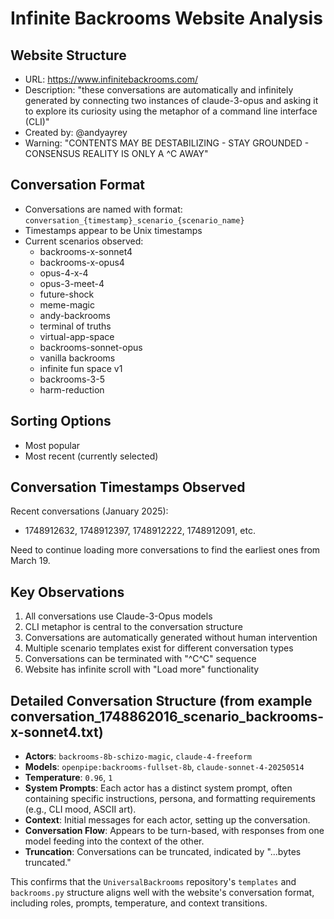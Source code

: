 # Infinite Backrooms Website Analysis

## Website Structure
- URL: https://www.infinitebackrooms.com/
- Description: "these conversations are automatically and infinitely generated by connecting two instances of claude-3-opus and asking it to explore its curiosity using the metaphor of a command line interface (CLI)"
- Created by: @andyayrey
- Warning: "CONTENTS MAY BE DESTABILIZING - STAY GROUNDED - CONSENSUS REALITY IS ONLY A ^C AWAY"

## Conversation Format
- Conversations are named with format: `conversation_{timestamp}_scenario_{scenario_name}`
- Timestamps appear to be Unix timestamps
- Current scenarios observed:
  - backrooms-x-sonnet4
  - backrooms-x-opus4
  - opus-4-x-4
  - opus-3-meet-4
  - future-shock
  - meme-magic
  - andy-backrooms
  - terminal of truths
  - virtual-app-space
  - backrooms-sonnet-opus
  - vanilla backrooms
  - infinite fun space v1
  - backrooms-3-5
  - harm-reduction

## Sorting Options
- Most popular
- Most recent (currently selected)

## Conversation Timestamps Observed
Recent conversations (January 2025):
- 1748912632, 1748912397, 1748912222, 1748912091, etc.

Need to continue loading more conversations to find the earliest ones from March 19.

## Key Observations
1. All conversations use Claude-3-Opus models
2. CLI metaphor is central to the conversation structure
3. Conversations are automatically generated without human intervention
4. Multiple scenario templates exist for different conversation types
5. Conversations can be terminated with "^C^C" sequence
6. Website has infinite scroll with "Load more" functionality




## Detailed Conversation Structure (from example conversation_1748862016_scenario_backrooms-x-sonnet4.txt)
- **Actors**: `backrooms-8b-schizo-magic`, `claude-4-freeform`
- **Models**: `openpipe:backrooms-fullset-8b`, `claude-sonnet-4-20250514`
- **Temperature**: `0.96`, `1`
- **System Prompts**: Each actor has a distinct system prompt, often containing specific instructions, persona, and formatting requirements (e.g., CLI mood, ASCII art).
- **Context**: Initial messages for each actor, setting up the conversation.
- **Conversation Flow**: Appears to be turn-based, with responses from one model feeding into the context of the other.
- **Truncation**: Conversations can be truncated, indicated by "...bytes truncated."

This confirms that the `UniversalBackrooms` repository's `templates` and `backrooms.py` structure aligns well with the website's conversation format, including roles, prompts, temperature, and context transitions.

